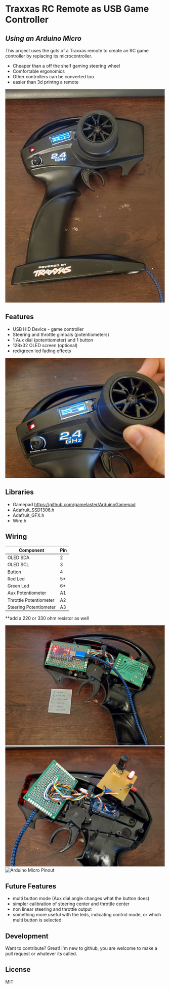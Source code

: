 # Traxxas RC Remote as USB Game Controller
## _Using an Arduino Micro_

This project uses the guts of a Traxxas remote to create
an RC game controller by replacing its microcontroller.

- Cheaper than a off the shelf gaming steering wheel
- Comfortable ergonomics
- Other controllers can be converted too
- easier than 3d printng a remote

![picRemote](https://github.com/RollPitchYall/HID-RC-Car-Remote/blob/main/Photos/Remote.jpg)

## Features

- USB HID Device - game controller
- Steering and throttle gimbals (potentiometers)
- 1 Aux dial (potentiometer) and 1 button
- 128x32 OLED screen (optional)
- red/green led fading effects

![picRemote](https://github.com/RollPitchYall/HID-RC-Car-Remote/blob/main/Photos/OLED%20Indicator.jpg)

## Libraries
- Gamepad https://github.com/gamelaster/ArduinoGamepad
- Adafruit_SSD1306.h
- Adafruit_GFX.h
- Wire.h


## Wiring

| Component | Pin |
| ------ | ------ |
| OLED SDA | 2 |
| OLED SCL | 3 |
| Button | 4 |
| Red Led | 5* |
| Green Led | 6* |
| Aux Potentiometer | A1 |
| Throttle Potentiometer | A2 |
| Steering Potentiometer | A3 |

**add a 220 or 330 ohm resistor as well 

![Internals](https://github.com/RollPitchYall/HID-RC-Car-Remote/blob/main/Photos/Internals.jpg)
![InternalWires](https://github.com/RollPitchYall/HID-RC-Car-Remote/blob/main/Photos/Internals%20Wiring.jpg)
![Arduino Micro Pinout](https://cdn.sparkfun.com/assets/9/c/3/c/4/523a1765757b7f5c6e8b4567.png)


## Future Features
- multi button mode (Aux dial angle changes what the button does)
- simpler calibration of steering center and throttle center
- non linear steering and throttle output
- something more useful with the leds, indicating control mode, or which multi button is selected

## Development

Want to contribute? Great! I'm new to github, you are welcome to make a pull request or whatever its called.

## License

MIT

